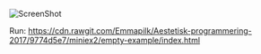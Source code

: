 ![ScreenShot](https://raw.github.com/Emmapilk/Aestetisk-programmering-2017/blob/master/miniex2/Screenshot.png)




Run: https://cdn.rawgit.com/Emmapilk/Aestetisk-programmering-2017/9774d5e7/miniex2/empty-example/index.html
